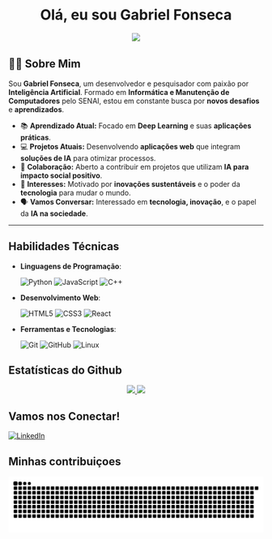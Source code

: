 <h1 align="center"><b>Olá, eu sou Gabriel Fonseca</b></h1>

<p align="center">
  <a href="https://git.io/typing-svg"><img src="https://readme-typing-svg.demolab.com/?font=Roboto&size=22&duration=5000&color=76B8FE&center=true&vCenter=true&width=600&height=60&lines=Entusiasta+de+Inteligência+Artificial;Apaixonado+por+Tecnologia;Estudante+de+Informática+no+SENAI;Sempre+em+busca+de+aprender+mais"></a>
</p>

## 🙋‍♂️ Sobre Mim

Sou **Gabriel Fonseca**, um desenvolvedor e pesquisador com paixão por **Inteligência Artificial**. Formado em **Informática e Manutenção de Computadores** pelo SENAI, estou em constante busca por **novos desafios** e **aprendizados**.

- 📚 **Aprendizado Atual:** Focado em **Deep Learning** e suas **aplicações práticas**.
- 💻 **Projetos Atuais:** Desenvolvendo **aplicações web** que integram **soluções de IA** para otimizar processos.
- 🤝 **Colaboração:** Aberto a contribuir em projetos que utilizam **IA para impacto social positivo**.
- 🌱 **Interesses:** Motivado por **inovações sustentáveis** e o poder da **tecnologia** para mudar o mundo.
- 🗣 **Vamos Conversar:** Interessado em **tecnologia, inovação**, e o papel da **IA na sociedade**.

---

## **Habilidades Técnicas**

- **Linguagens de Programação**:
  
  ![Python](https://img.shields.io/badge/Python-%2314354C.svg?style=for-the-badge&logo=python&logoColor=white)
  ![JavaScript](https://img.shields.io/badge/JavaScript-%23323330.svg?style=for-the-badge&logo=javascript&logoColor=%23F7DF1E)
  ![C++](https://img.shields.io/badge/C++-%2300599C.svg?style=for-the-badge&logo=c%2B%2B&logoColor=white)

- **Desenvolvimento Web**:

  ![HTML5](https://img.shields.io/badge/HTML5-%2320232a.svg?style=for-the-badge&logo=html5&logoColor=%23E34F26)
  ![CSS3](https://img.shields.io/badge/CSS3-%231572B6.svg?style=for-the-badge&logo=css3&logoColor=white)
  ![React](https://img.shields.io/badge/React-%2320232a.svg?style=for-the-badge&logo=react&logoColor=%2361DAFB)

- **Ferramentas e Tecnologias**:

  ![Git](https://img.shields.io/badge/git-%23F05033.svg?style=for-the-badge&logo=git&logoColor=white)
  ![GitHub](https://img.shields.io/badge/github-%23121011.svg?style=for-the-badge&logo=github&logoColor=white)
  ![Linux](https://img.shields.io/badge/Linux-%23FCC624.svg?style=for-the-badge&logo=linux&logoColor=black)

## **Estatísticas do Github**

<div align="center">

<a href="https://github.com/coelhobugado">
  <img height="180em" src="https://github-readme-stats.vercel.app/api?username=coelhobugado&show_icons=true&theme=blue-green&include_all_commits=true&count_private=true"/>
  <img height="180em" src="https://github-readme-stats.vercel.app/api/top-langs/?username=coelhobugado&layout=compact&langs_count=7&theme=blue-green"/>
</a>

</div>

## **Vamos nos Conectar!**

<p align="left">
<a href="https://linkedin.com/in/gabriel-fonseca-35a511241/" target="_blank"><img src="https://img.shields.io/badge/linkedin-%230077B5.svg?style=for-the-badge&logo=linkedin&logoColor=white" alt="LinkedIn"></a>
</p>

## **Minhas contribuiçoes**
<p align = "center">
	<img src = "https://raw.githubusercontent.com/7oSkaaa/7oSkaaa/output/github-contribution-grid-snake-dark.svg" alt = "Snake Game"/>
</p>
